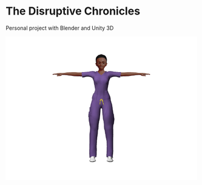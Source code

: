 # The Disruptive Chronicles

Personal project with Blender and Unity 3D

<p align="center">
  <img src="https://raw.githubusercontent.com/velrino/The-Disruptive-Chronicles/da650d856cb39ebfa780ff911d149714a67d51fd/tatiana.png" />
</p>

